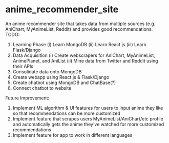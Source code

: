 # anime_recommender_site
An anime recommender site that takes data from multiple sources (e.g. AniChart, MyAnimeList, Reddit) and provides good recommendations.
TODO:
1. Learning Phase
   (i)    Learn MongoDB
   (ii)   Learn React.js
   (iii)  Learn Flask/Django
2. Data Acquisition
   (i)  Create webscrapers for AniChart, MyAnimeList, AnimePlanet, and AniList
   (ii) Mine data from Twitter and Reddit using their APIs
3. Consolidate data onto MongoDB
4. Create webapp using React.js & Flask/Django
5. Create chatbot using MongoDB and ChatBase(?)
6. Connect chatbot to website

Future Improvement:
1. Implement ML algorithm & UI features for users to input anime they like so that recommendations can be more customized
2. Implement feature that scrapes users MyAnimeList/AniChart/etc profile and automatically gets the anime they've watched for more customized recommendations
3. Implement feature for app to work in different languages

